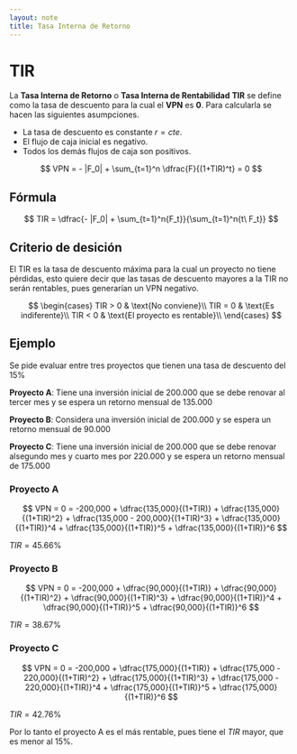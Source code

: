 ```yaml
---
layout: note
title: Tasa Interna de Retorno
---
```


# TIR
La **Tasa Interna de Retorno** o **Tasa Interna de Rentabilidad** **TIR** se define como la tasa de descuento para la cual el **VPN** es **0**. Para calcularla se hacen las siguientes asumpciones.

* La tasa de descuento es constante $r=cte.$
* El flujo de caja inicial es negativo.
* Todos los demás flujos de caja son positivos.

$$
VPN = - |F_0| + \sum_{t=1}^n \dfrac{F}{(1+TIR)^t} = 0
$$


## Fórmula

$$
TIR = \dfrac{- |F_0| + \sum_{t=1}^n{F_t}}{\sum_{t=1}^n{t\ F_t}}
$$


## Criterio de desición
El TIR es la tasa de descuento máxima para la cual un proyecto no tiene pérdidas, esto quiere decir que las tasas de descuento mayores a la TIR no serán rentables, pues generarían un VPN negativo.

$$
\begin{cases}
TIR > 0 & \text{No conviene}\\
TIR = 0 & \text{Es indiferente}\\
TIR < 0 & \text{El proyecto es rentable}\\
\end{cases}
$$


## Ejemplo
Se pide evaluar entre tres proyectos que tienen una tasa de descuento del 15%

**Proyecto A**: Tiene  una  inversión  inicial  de 200.000  que  se  debe  renovar  al  tercer  mes  y  se  espera  un retorno mensual de 135.000

**Proyecto B**: Considera una inversión inicial de 200.000 y se espera un retorno mensual de 90.000

**Proyecto C**: Tiene una inversión inicial de 200.000 que se debe renovar alsegundo mes y cuarto mes por 220.000 y se espera un retorno mensual de 175.000

### Proyecto A

$$
VPN = 0 = -200,000 + \dfrac{135,000}{(1+TIR)} + \dfrac{135,000}{(1+TIR)^2} + \dfrac{135,000 - 200,000}{(1+TIR)^3} + \dfrac{135,000}{(1+TIR)}^4 + \dfrac{135,000}{(1+TIR)}^5 + \dfrac{135,000}{(1+TIR)}^6
$$

$TIR = 45.66\%$

### Proyecto B

$$
VPN = 0 = -200,000 + \dfrac{90,000}{(1+TIR)} + \dfrac{90,000}{(1+TIR)^2} + \dfrac{90,000}{(1+TIR)^3} + \dfrac{90,000}{(1+TIR)}^4 + \dfrac{90,000}{(1+TIR)}^5 + \dfrac{90,000}{(1+TIR)}^6
$$

$TIR = 38.67\%$

### Proyecto C

$$
VPN = 0 = -200,000 + \dfrac{175,000}{(1+TIR)} + \dfrac{175,000 - 220,000}{(1+TIR)^2} + \dfrac{175,000}{(1+TIR)^3} + \dfrac{175,000 - 220,000}{(1+TIR)}^4 + \dfrac{175,000}{(1+TIR)}^5 + \dfrac{175,000}{(1+TIR)}^6
$$

$TIR = 42.76\%$

Por lo tanto el proyecto A es el más rentable, pues tiene el $TIR$ mayor, que es menor al 15%.